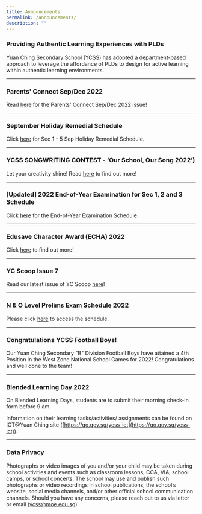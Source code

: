 ```yaml
---
title: Announcements
permalink: /announcements/
description: ""
---
```

### Providing Authentic Learning Experiences with PLDs

Yuan Ching Secondary School (YCSS) has adopted a department-based approach to leverage the affordance of PLDs to design for active learning within authentic learning environments.

---------

### Parents' Connect Sep/Dec 2022

Read [here](https://staging.d3su4wj45hy3j2.amplifyapp.com/quick-links/for-parents/yc-scoop/) for the Parents' Connect Sep/Dec 2022 issue!

-----

### September Holiday Remedial Schedule

Click [here](https://staging.d3su4wj45hy3j2.amplifyapp.com/quick-links/for-students/school-daily-routines/school-holiday-programme/) for Sec 1 - 5 Sep Holiday Remedial Schedule.

------

### YCSS SONGWRITING CONTEST - ‘Our School, Our Song 2022’)

Let your creativity shine! Read [here](https://yuanchingsec.moe.edu.sg/qql/slot/u748/2022/YCSS%20Songwriting%20Contest%20Our%20School%20Our%20Song%202022_final.pdf) to find out more!

------

### \[Updated\] 2022 End-of-Year Examination for Sec 1, 2 and 3 Schedule

Click [here](https://staging.d3su4wj45hy3j2.amplifyapp.com/quick-links/for-students/school-daily-routines/exam-timetable-school-national/) for the End-of-Year Examination Schedule.

--------

### Edusave Character Award (ECHA) 2022

Click [here](https://yuanchingsec.moe.edu.sg/ycss/quick-links/for-students/edusave-character-award-echa-2022) to find out more!

------

### YC Scoop Issue 7

Read our latest issue of YC Scoop [here](https://yuanchingsec-moe-edu-sg-admin.cwp.sg/qql/slot/u748/E-Newsletter/2022-Issue-7/index.html)!

------

### N & O Level Prelims Exam Schedule 2022

Please click [here](https://staging.d3su4wj45hy3j2.amplifyapp.com/quick-links/for-students/school-daily-routines/exam-timetable-school-national/) to access the schedule.

------

### Congratulations YCSS Football Boys!

Our Yuan Ching Secondary "B" Division Football Boys have attained a 4th Position in the West Zone National School Games for 2022! Congratulations and well done to the team!

-------

### Blended Learning Day 2022

On Blended Learning Days, students are to submit their morning check-in form before 9 am. 

Information on their learning tasks/activities/ assignments can be found on ICT@Yuan Ching site ([https://go.gov.sg/ycss-ict](https://go.gov.sg/ycss-ict)).

-----

### Data Privacy

Photographs or video images of you and/or your child may be taken during school activities and events such as classroom lessons, CCA, VIA, school camps, or school concerts. The school may use and publish such photographs or video recordings in school publications, the school’s website, social media channels, and/or other official school communication channels. Should you have any concerns, please reach out to us via letter or email (ycss@moe.edu.sg).